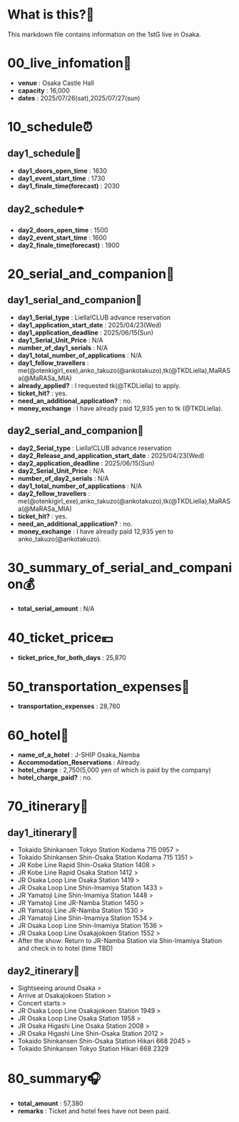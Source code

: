 # What is this?👀
<p>This markdown file contains information on the 1stG live in Osaka.</p>

# 00_live_infomation📅

- **venue** : Osaka Castle Hall
- **capacity** : 16,000
- **dates** : 2025/07/26(sat),2025/07/27(sun)

# 10_schedule⏰

## day1_schedule🥁

- **day1_doors_open_time** : 1630
- **day1_event_start_time** : 1730
- **day1_finale_time(forecast)** : 2030

## day2_schedule☂️

- **day2_doors_open_time** : 1500
- **day2_event_start_time** : 1600
- **day2_finale_time(forecast)** : 1900

# 20_serial_and_companion📃

## day1_serial_and_companion🔖

- **day1_Serial_type** : Liella!CLUB advance reservation
- **day1_application_start_date** : 2025/04/23(Wed)
- **day1_application_deadline** : 2025/06/15(Sun)
- **day1_Serial_Unit_Price** : N/A
- **number_of_day1_serials** : N/A
- **day1_total_number_of_applications** : N/A
- **day1_fellow_travellers** : me(@otenkigirl_exe),anko_takuzo(@ankotakuzo),tk(@TKDLiella),MaRASa(@MaRASa_MIA)
- **already_applied?** : I requested tk(@TKDLiella) to apply.
- **ticket_hit?** : yes.
- **need_an_additional_application?** : no.
- **money_exchange** : I have already paid 12,935 yen to tk (@TKDLiella).

## day2_serial_and_companion📰

- **day2_Serial_type** : Liella!CLUB advance reservation
- **day2_Release_and_application_start_date** : 2025/04/23(Wed)
- **day2_application_deadline** : 2025/06/15(Sun)
- **day2_Serial_Unit_Price** : N/A
- **number_of_day2_serials** : N/A
- **day1_total_number_of_applications** : N/A
- **day2_fellow_travellers** : me(@otenkigirl_exe),anko_takuzo(@ankotakuzo),tk(@TKDLiella),MaRASa(@MaRASa_MIA)
- **ticket_hit?** : yes.
- **need_an_additional_application?** : no.
- **money_exchange** : I have already paid 12,935 yen to anko_takuzo(@ankotakuzo).

# 30_summary_of_serial_and_companion💰

- **total_serial_amount** : N/A

# 40_ticket_price💴

- **ticket_price_for_both_days** : 25,870

# 50_transportation_expenses🚅

- **transportation_expenses** : 28,760

# 60_hotel🏨

- **name_of_a_hotel** : J-SHIP Osaka_Namba 
- **Accommodation_Reservations** : Already.
- **hotel_charge** : 2,750(5,000 yen of which is paid by the company)
- **hotel_charge_paid?** : no.

# 70_itinerary🛴

## day1_itinerary🚀

- Tokaido Shinkansen Tokyo Station Kodama 715 0957 >
- Tokaido Shinkansen Shin-Osaka Station Kodama 715 1351 >
- JR Kobe Line Rapid Shin-Osaka Station 1408 >
- JR Kobe Line Rapid Osaka Station 1412 >
- JR Osaka Loop Line Osaka Station 1419 >
- JR Osaka Loop Line Shin-Imamiya Station 1433 >
- JR Yamatoji Line Shin-Imamiya Station 1448 >
- JR Yamatoji Line JR-Namba Station 1450 >
- JR Yamatoji Line JR-Namba Station 1530 >
- JR Yamatoji Line Shin-Imamiya Station 1534 >
- JR Osaka Loop Line Shin-Imamiya Station 1536 >
- JR Osaka Loop Line Osakajokoen Station 1552 >
- After the show: Return to JR-Namba Station via Shin-Imamiya Station and check in to hotel (time TBD)

## day2_itinerary🚢

- Sightseeing around Osaka >
- Arrive at Osakajokoen Station >
- Concert starts >
- JR Osaka Loop Line Osakajokoen Station 1949 >
- JR Osaka Loop Line Osaka Station 1958 >
- JR Osaka Higashi Line Osaka Station 2008 >
- JR Osaka Higashi Line Shin-Osaka Station 2012 >
- Tokaido Shinkansen Shin-Osaka Station Hikari 668 2045 >
- Tokaido Shinkansen Tokyo Station Hikari 668 2329

# 80_summary🎧

- **total_amount** : 57,380
- **remarks** : Ticket and hotel fees have not been paid.
